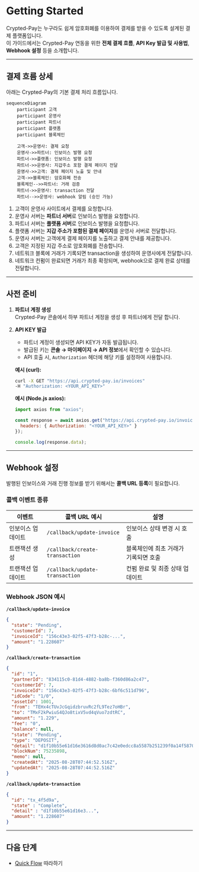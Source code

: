 # Getting Started

Crypted-Pay는 누구라도 쉽게 암호화폐를 이용하여 결제를 받을 수 있도록 설계된 결제 플랫폼입니다.  
이 가이드에서는 Crypted-Pay 연동을 위한 **전체 결제 흐름**, **API Key 발급 및 사용법**, **Webhook 설정** 등을 소개합니다.

---

## 결제 흐름 상세

아래는 Crypted-Pay의 기본 결제 처리 흐름입니다.

```mermaid
sequenceDiagram
    participant 고객
    participant 운영사
    participant 파트너
    participant 플랫폼
    participant 블록체인

    고객->>운영사: 결제 요청
    운영사->>파트너: 인보이스 발행 요청
    파트너->>플랫폼: 인보이스 발행 요청
    파트너->>운영사: 지갑주소 포함 결제 페이지 전달
    운영사->>고객: 결제 페이지 노출 및 안내
    고객->>블록체인: 암호화폐 전송
    블록체인-->>파트너: 거래 검증
    파트너->>운영사: transaction 전달
    파트너-->>운영사: webhook 알림 (승인 가능)
```

1. 고객이 운영사 사이트에서 결제를 요청합니다.  
2. 운영사 서버는 **파트너 서버**로 인보이스 발행을 요청합니다.  
3. 파트너 서버는 **플랫폼 서버**로 인보이스 발행을 요청합니다.  
4. 플랫폼 서버는 **지갑 주소가 포함된 결제 페이지**를 운영사 서버로 전달합니다.  
5. 운영사 서버는 고객에게 결제 페이지를 노출하고 결제 안내를 제공합니다.  
6. 고객은 지정된 지갑 주소로 암호화폐를 전송합니다.  
7. 네트워크 블록에 거래가 기록되면 transaction을 생성하여 운영사에게 전달합니다.  
8. 네트워크 컨펌이 완료되면 거래가 최종 확정되며, webhook으로 결제 완료 상태를 전달합니다.  

---

## 사전 준비

1. **파트너 계정 생성**  
   Crypted-Pay 콘솔에서 하부 파트너 계정을 생성 후 파트너에게 전달 합니다.

2. **API KEY 발급**  
   - 파트너 계정이 생성되면 API KEY가 자동 발급됩니다.
   - 발급된 키는 **콘솔 → 마이페이지 → API 정보**에서 확인할 수 있습니다.
   - API 호출 시, `Authorization` 헤더에 해당 키를 설정하여 사용합니다.

   
   **예시 (curl):**
   ```bash
   curl -X GET "https://api.crypted-pay.io/invoices"      
   -H "Authorization: <YOUR_API_KEY>"
   ```

   
   **예시 (Node.js axios):**
   ```javascript
   import axios from "axios";

   const response = await axios.get("https://api.crypted-pay.io/invoices", {
     headers: { Authorization: "<YOUR_API_KEY>" }
   });

   console.log(response.data);
   ```


---

## Webhook 설정

발행된 인보이스와 거래 진행 정보를 받기 위해서는 **콜백 URL 등록**이 필요합니다.  

### 콜백 이벤트 종류

| 이벤트 | 콜백 URL 예시 | 설명 |
|--------|---------------|------|
| 인보이스 업데이트 | `/callback/update-invoice` | 인보이스 상태 변경 시 호출 |
| 트랜잭션 생성 | `/callback/create-transaction` | 블록체인에 최초 거래가 기록되면 호출 |
| 트랜잭션 업데이트 | `/callback/update-transaction` | 컨펌 완료 및 최종 상태 업데이트 |

### Webhook JSON 예시

**`/callback/update-invoice`**
```json
{
  "state": "Pending",
  "customerId": 7,
  "invoiceId": "156c43e3-02f5-47f3-b28c-...",
  "amount": "1.228607"
}
```

**`/callback/create-transaction`**
```json
{
  "id": "1",
  "partnerId": "834115c0-81d4-4882-ba8b-f360d86a2c47",
  "customerId": 7,
  "invoiceId": "156c43e3-02f5-47f3-b28c-6bf6c511d796",
  "idCode": "1/0",
  "assetId": 1001,
  "from": "TEHx4cTUvJcGqidzbruvRc2fL9Tez7oHBr",
  "to": "TMxF2kPwiuS4QJo8tixV5vd4qVuo7zdtRC",
  "amount": "1.229",
  "fee": "0",
  "balance": null,
  "state": "Pending",
  "type": "DEPOSIT",
  "detail": "d1f10b55e61d16e3616d8d0ac7c42e0edcc8a5587b251239f0a14f587032cb18",
  "blockNum": 75235898,
  "memo": null,
  "createdAt": "2025-08-28T07:44:52.516Z",
  "updatedAt": "2025-08-28T07:44:52.516Z"
}
```

**`/callback/update-transaction`**
```json
{
  "id": "tx_4f5d9a",
  "state" : "Complete",
  "detail" : "d1f10b55e61d16e3...",
  "amount": "1.228607"
}
```

---

## 다음 단계

- [Quick Flow](./quickflow.md) 따라하기
